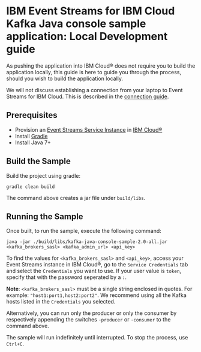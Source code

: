 # IBM Event Streams for IBM Cloud Kafka Java console sample application: Local Development guide
As pushing the application into IBM Cloud® does not require you to build the application locally, this guide is here to guide you through the process, should you wish to build the application locally.

We will not discuss establishing a connection from your laptop to Event Streams for IBM Cloud. This is described in the [connection guide](https://console.bluemix.net/docs/services/EventStreams/eventstreams127.html#connecting).

## Prerequisites
* Provision an [Event Streams Service Instance](https://console.ng.bluemix.net/catalog/services/event-streams/) in [IBM Cloud®](https://console.ng.bluemix.net/)
* Install [Gradle](https://gradle.org/)
* Install Java 7+

## Build the Sample
Build the project using gradle:
```shell
gradle clean build
 ```

The command above creates a jar file under `build/libs`.

## Running the Sample
Once built, to run the sample, execute the following command:
```shell
java -jar ./build/libs/kafka-java-console-sample-2.0-all.jar <kafka_brokers_sasl> <kafka_admin_url> <api_key>
```

To find the values for `<kafka_brokers_sasl>` and `<api_key>`, access your Event Streams instance in IBM Cloud®, go to the `Service Credentials` tab and select the `Credentials` you want to use.  If your user value is `token`, specify that with the password seperated by a `:`.

__Note__: `<kafka_brokers_sasl>` must be a single string enclosed in quotes. For example: `"host1:port1,host2:port2"`. We recommend using all the Kafka hosts listed in the `Credentials` you selected.

Alternatively, you can run only the producer or only the consumer by respectively appending the switches `-producer` or `-consumer`  to the command above.

The sample will run indefinitely until interrupted. To stop the process, use `Ctrl+C`.
